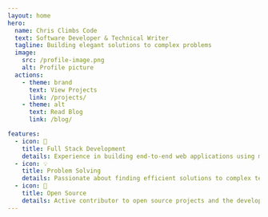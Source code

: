 ```yaml
---
layout: home
hero:
  name: Chris Climbs Code
  text: Software Developer & Technical Writer
  tagline: Building elegant solutions to complex problems
  image:
    src: /profile-image.png
    alt: Profile picture
  actions:
    - theme: brand
      text: View Projects
      link: /projects/
    - theme: alt
      text: Read Blog
      link: /blog/

features:
  - icon: 🚀
    title: Full Stack Development
    details: Experience in building end-to-end web applications using modern technologies
  - icon: 💡
    title: Problem Solving
    details: Passionate about finding efficient solutions to complex technical challenges
  - icon: 🤝
    title: Open Source
    details: Active contributor to open source projects and the developer community
---
```



